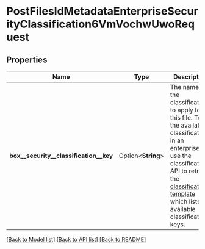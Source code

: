 # PostFilesIdMetadataEnterpriseSecurityClassification6VmVochwUwoRequest

## Properties

Name | Type | Description | Notes
------------ | ------------- | ------------- | -------------
**box__security__classification__key** | Option<**String**> | The name of the classification to apply to this file.  To list the available classifications in an enterprise, use the classification API to retrieve the [classification template](e://get_metadata_templates_enterprise_securityClassification-6VMVochwUWo_schema) which lists all available classification keys. | [optional]

[[Back to Model list]](../README.md#documentation-for-models) [[Back to API list]](../README.md#documentation-for-api-endpoints) [[Back to README]](../README.md)


